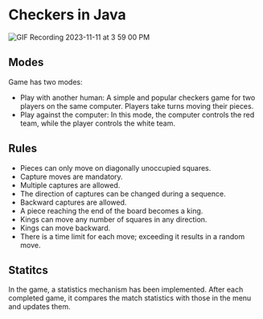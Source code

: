 # Checkers in Java
![GIF Recording 2023-11-11 at 3 59 00 PM](https://github.com/Seggenz/Checkers/assets/22409708/b92b14c9-2d58-4bfd-97a9-4472b87aaa32)
## Modes
Game has two modes:
* Play with another human: A simple and popular checkers game for two players on the same computer. Players take turns moving their pieces.
* Play against the computer: In this mode, the computer controls the red team, while the player controls the white team.
## Rules
* Pieces can only move on diagonally unoccupied squares.
* Capture moves are mandatory.
* Multiple captures are allowed.
* The direction of captures can be changed during a sequence.
* Backward captures are allowed.
* A piece reaching the end of the board becomes a king.
* Kings can move any number of squares in any direction.
* Kings can move backward.
* There is a time limit for each move; exceeding it results in a random move.
## Statitcs
In the game, a statistics mechanism has been implemented. After each completed game, it compares the match statistics with those in the menu and updates them.
